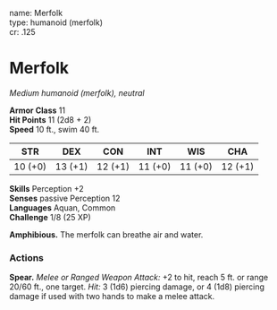 name: Merfolk    
type: humanoid (merfolk)    
cr: .125

# Merfolk 
_Medium humanoid (merfolk), neutral_

**Armor Class** 11    
**Hit Points** 11 (2d8 + 2)    
**Speed** 10 ft., swim 40 ft.

| STR     | DEX     | CON     | INT     | WIS     | CHA     |
|---------|---------|---------|---------|---------|---------|
| 10 (+0) | 13 (+1) | 12 (+1) | 11 (+0) | 11 (+0) | 12 (+1) |

**Skills** Perception +2    
**Senses** passive Perception 12    
**Languages** Aquan, Common    
**Challenge** 1/8 (25 XP)

**Amphibious.** The merfolk can breathe air and water.

### Actions 
**Spear.** _Melee or Ranged Weapon Attack:_ +2 to hit, reach 5 ft. or range 20/60 ft., one target. _Hit:_ 3 (1d6) piercing damage, or 4 (1d8) piercing damage if used with two hands to make a melee attack.    